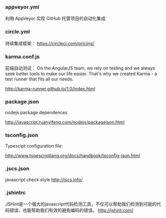 ### appveyor.yml
利用 AppVeyor 实现 GitHub 托管项目的自动化集成
### circle.yml
持续集成框架：
<https://circleci.com/pricing/>
### karma.conf.js
前端自动测试：
On the AngularJS team, we rely on testing and we always seek better tools to make our life easier. That's why we created
Karma - a test runner that fits all our needs. 

<http://karma-runner.github.io/1.0/index.html>
### package.json
nodejs package dependences

<http://javascript.ruanyifeng.com/nodejs/packagejson.html>
### tsconfig.json
Typescipt configuration file:

<http://www.typescriptlang.org/docs/handbook/tsconfig-json.html>

### .jscs.json
javascript check style
<http://jscs.info/>

### .jshintrc
JSHint是一个强大的javascript代码检测工具，不仅可以帮助我们检测到可能的代码错误，也能帮助我们有效的避免编码的错误。
<http://jshint.com/>
